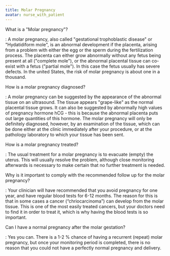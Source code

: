 ```yaml
---
title: Molar Pregnancy
avatar: nurse_with_patient
---
```


What is a "Molar pregnancy"?

: A molar pregnancy, also called "gestational trophoblastic disease" or
"Hydatidiform mole", is an abnormal development if the placenta, arising
from a problem with either the egg or the sperm during the fertilization
process. The placenta can either grow abnormally without any fetus being
present at all ("complete mole"), or the abnormal placental tissue can
co-exist with a fetus ("partial mole"). In this case the fetus usually
has severe defects. In the united States, the risk of molar pregnancy is
about one in a thousand.

How is a molar pregnancy diagnosed?

: A molar pregnancy can be suggested by the appearance of the abnormal
tissue on an ultrasound. The tissue appears "grape-like" as the normal
placental tissue grows. It can also be suggested by abnormally high
values of pregnancy hormone hCG - this is because the abnormal placenta
puts out large quantities of this hormone. The molar pregnancy will only
be definitely diagnosed, however, by an examination of the tissue, which
can be done either at the clinic immediately after your procedure, or at
the pathology laboratory to which your tissue has been sent.

How is a molar pregnancy treated?

: The usual treatment for a molar pregnancy is to evacuate (empty) the
uterus. This will usually resolve the problem, although close monitoring
afterwards is necessary to make certain that no further treatment is
needed.

Why is it important to comply with the recommended follow up for the
molar pregnancy?

: Your clinician will have recommended that you avoid pregnancy for one
year, and have regular blood tests for 6-12 months. The reason for this
is that in some cases a cancer (“chriocarcinoma”) can develop from the
molar tissue. This is one of the most easily treated cancers, but your
doctors need to find it in order to treat it, which is why having the
blood tests is so important.

Can I have a normal pregnancy after the molar gestation?

: Yes you can. There is a 1-2 % chance of having a recurrent (repeat)
molar pregnancy, but once your monitoring period is completed, there is
no reason that you could not have a perfectly normal pregnancy and
delivery.

